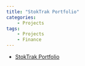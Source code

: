 ```yaml
---
title: "StokTrak Portfolio"
categories:
    - Projects
tags:
    - Projects
    - Finance
---
```


+ [StokTrak Portfolio](https://SaraiHrinsinMA490.github.io/eportfolio-saraihrinsin/assets/StokTrakPortfolio.pptx)

